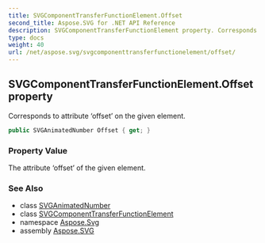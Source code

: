 ```yaml
---
title: SVGComponentTransferFunctionElement.Offset
second_title: Aspose.SVG for .NET API Reference
description: SVGComponentTransferFunctionElement property. Corresponds to attribute offset on the given element
type: docs
weight: 40
url: /net/aspose.svg/svgcomponenttransferfunctionelement/offset/
---
```

## SVGComponentTransferFunctionElement.Offset property

Corresponds to attribute ‘offset’ on the given element.

```csharp
public SVGAnimatedNumber Offset { get; }
```

### Property Value

The attribute ‘offset’ of the given element.

### See Also

* class [SVGAnimatedNumber](../../../aspose.svg.datatypes/svganimatednumber/)
* class [SVGComponentTransferFunctionElement](../)
* namespace [Aspose.Svg](../../svgcomponenttransferfunctionelement/)
* assembly [Aspose.SVG](../../../)
